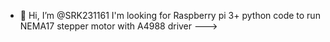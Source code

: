 - 👋 Hi, I’m @SRK231161
I'm looking for Raspberry pi 3+ python code to run NEMA17 stepper motor with A4988 driver
--->
